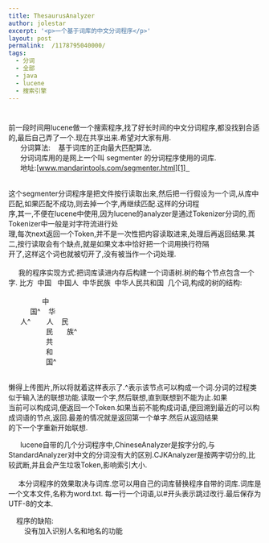 ```yaml
---
title: ThesaurusAnalyzer
author: jolestar
excerpt: '<p>一个基于词库的中文分词程序</p>'
layout: post
permalink:  /1178795040000/
tags:
  - 分词
  - 全部
  - java
  - lucene
  - 搜索引擎
---
```

# 

前一段时间用lucene做一个搜索程序,找了好长时间的中文分词程序,都没找到合适的,最后自己弄了一个.现在共享出来.希望对大家有用.  
      分词算法:    基于词库的正向最大匹配算法.  
      分词词库用的是网上一个叫 segmenter 的分词程序使用的词库.  
      地址:[www.mandarintools.com/segmenter.html][1]   

 [1]: http://www.mandarintools.com/segmenter.html

       
这个segmenter分词程序是把文件按行读取出来,然后把一行假设为一个词,从库中匹配,如果匹配不成功,则去掉一个字,再继续匹配.这样的分词程  
序,其一,不便在lucene中使用,因为lucene的analyzer是通过Tokenizer分词的,而Tokenizer中一般是对字符流进行处  
理,每次next返回一个Token,并不是一次性把内容读取进来,处理后再返回结果.其二,按行读取会有个缺点,就是如果文本中恰好把一个词用换行符隔  
开了,这样这个词也就被切开了,没有被当作一个词处理.  
      
     我的程序实现方式:把词库读进内存后构建一个词语树.树的每个节点包含一个字. 比方  中国   中国人  中华民族  中华人民共和国  几个词,构成的树的结构:  
     
                 中  
           国^    华  
      人^        人    民  
                   民       族^  
                   共  
                   和  
                   国^

        
懒得上传图片,所以将就着这样表示了.^表示该节点可以构成一个词.分词的过程类似于输入法的联想功能.读取一个字,然后联想,直到联想到不能为止.如果  
当前可以构成词,便返回一个Token.如果当前不能构成词语,便回溯到最近的可以构成词语的节点,返回.最差的情况就是返回第一个单字.然后从返回结果  
的下一个字重新开始联想.

      lucene自带的几个分词程序中,ChineseAnalyzer是按字分的,与StandardAnalyzer对中文的分词没有大的区别.CJKAnalyzer是按两字切分的,比较武断,并且会产生垃圾Token,影响索引大小.   
    
     本分词程序的效果取决与词库.您可以用自己的词库替换程序自带的词库.词库是一个文本文件,名称为word.txt. 每一行一个词语,以#开头表示跳过改行.最后保存为UTF-8的文本.

    程序的缺陷:  
        没有加入识别人名和地名的功能
